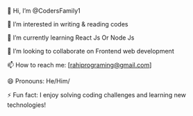 👋 Hi, I’m @CodersFamily1

👀 I’m interested in writing & reading codes

🌱 I’m currently learning React Js Or Node Js

💞️ I’m looking to collaborate on Frontend web development

📫 How to reach me: [rahiprograming@gmail.com]

😄 Pronouns: He/Him/

⚡ Fun fact: I enjoy solving coding challenges and learning new technologies!

